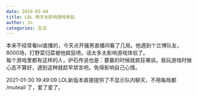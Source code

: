```yaml
---
date: 2018-03-04
title: LOL 喷子太影响游戏体验
author: Jn
categories: 生活
---
```



本来不经常看lol直播的，今天点开骚男直播间看了几局。他遇到个兰博队友，8000场，打野菜归菜被他疯狂喷。话太多太影响游戏体验了。  
每个游戏里都有这样的人，炉石传说也是：要赢的时候就疯狂嘲讽。我玩游戏时候心态不算好，遇到这种就趁早禁言吧。免得影响自己心情。

2021-01-30 19:49:09
LOL新版本直接提供了不显示队内聊天，不用每局都 /muteall 了，爱了爱了。
